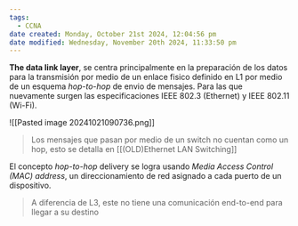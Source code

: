 ```yaml
---
tags:
  - CCNA
date created: Monday, October 21st 2024, 12:04:56 pm
date modified: Wednesday, November 20th 2024, 11:33:50 pm
---
```

**The data link layer**, se centra principalmente en la preparación de los datos para la transmisión por medio de un enlace fisico definido en L1 por medio de un esquema _hop-to-hop_ de envio de mensajes. Para las que nuevamente surgen las especificaciones IEEE 802.3 (Ethernet) y IEEE 802.11 (Wi-Fi).

![[Pasted image 20241021090736.png]]

> Los mensajes que pasan por medio de un switch no cuentan como un hop, esto se detalla en [[(OLD)Ethernet LAN Switching]] 

El concepto _hop-to-hop_ delivery se logra usando _Media Access Control (MAC) address_, un direccionamiento de red asignado a cada puerto de un dispositivo.

> A diferencia de L3, este no tiene una comunicación end-to-end para llegar a su destino 




